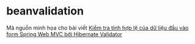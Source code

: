 # beanvalidation

Mã nguồn minh họa cho bài viết
[Kiểm tra tính hợp lệ của dữ liệu đầu vào form Spring Web MVC bởi Hibernate Validator](http://smartjob.vn/kiem-tra-tinh-hop-le-cua-du-lieu-dau-vao-form-spring-web-mvc-boi-hibernate-validator-4551/)
